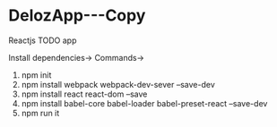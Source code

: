 # DelozApp---Copy
Reactjs
TODO app

Install dependencies->
Commands->
1.	npm init
2.	npm install webpack webpack-dev-sever –save-dev
3.	npm install react react-dom –save
4.	npm install babel-core babel-loader babel-preset-react –save-dev
5.	npm run it
